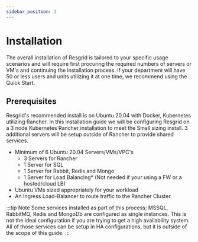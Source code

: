```yaml
---
sidebar_position: 2
---
```


# Installation

The overall installation of Resgrid is tailored to your specific usage scenarios and will require first procuring the required numbers of servers or VM's and continuing the installation process. If your department will have 50 or less users and units utilizing it at one time, we recommend using the Quick Start.

## Prerequisites

Resgrid's recommended install is on Ubuntu 20.04 with Docker, Kubernetes utilizing Rancher. In this installation guide we will be configuring Resgrid on a 3 node Kubernetes Rancher installation to meet the Small sizing install. 3 additional servers will be setup outside of Rancher to provide shared services.

 - Minimum of 6 Ubuntu 20.04 Servers/VMs/VPC's
    - 3 Servers for Rancher
    - 1 Server for SQL
    - 1 Server for Rabbit, Redis and Mongo
    - 1 Server for Load Balancing* (Not needed if your using a FW or a hosted/cloud LB)
 - Ubuntu VMs sized appropriately for your workload
 - An Ingress Load-Balancer to route traffic to the Rancher Cluster

 :::tip Note
Some services installed as part of this process; MSSQL, RabbitMQ, Redis and MongoDb are configured as single instances. This is not the ideal configuration if you are trying to get a high availability system. All of those services can be setup in HA configurations, but it is outside of the scope of this guide. 
:::

